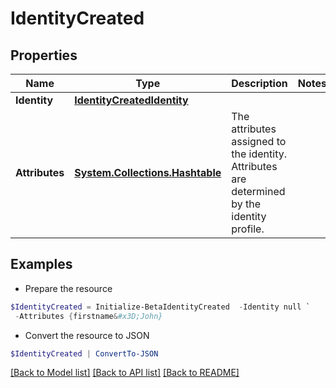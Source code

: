 # IdentityCreated
## Properties

Name | Type | Description | Notes
------------ | ------------- | ------------- | -------------
**Identity** | [**IdentityCreatedIdentity**](IdentityCreatedIdentity.md) |  | 
**Attributes** | [**System.Collections.Hashtable**](AnyType.md) | The attributes assigned to the identity. Attributes are determined by the identity profile. | 

## Examples

- Prepare the resource
```powershell
$IdentityCreated = Initialize-BetaIdentityCreated  -Identity null `
 -Attributes {firstname&#x3D;John}
```

- Convert the resource to JSON
```powershell
$IdentityCreated | ConvertTo-JSON
```

[[Back to Model list]](../README.md#documentation-for-models) [[Back to API list]](../README.md#documentation-for-api-endpoints) [[Back to README]](../README.md)


